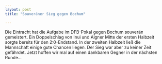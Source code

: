 ```yaml
---
layout: post
title: "Souveräner Sieg gegen Bochum"

---
```


Die Eintracht hat die Aufgabe im DFB-Pokal gegen Bochum souverän gemeistert. Ein Doppelschlag von Inui und Aigner Mitte der ersten Halbzeit sorgte bereits für den 2:0-Endstand. In der zweiten Halbzeit ließ die Mannschaft einige gute Chancen liegen. Der Sieg war aber zu keiner Zeit gefährdet. Jetzt hoffen wir mal auf einen dankbaren Gegner in der nächsten Runde...


